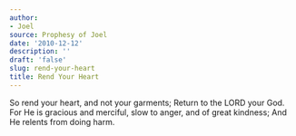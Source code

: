 ```yaml
---
author:
- Joel
source: Prophesy of Joel
date: '2010-12-12'
description: ''
draft: 'false'
slug: rend-your-heart
title: Rend Your Heart
---
```


So rend your heart, and not your garments; Return to the LORD your God. For He is gracious and merciful, slow to anger, and of great kindness; And He relents from doing harm.



